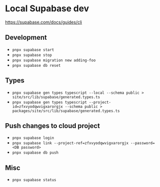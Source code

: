 # Local Supabase dev

https://supabase.com/docs/guides/cli

## Development

- `pnpx supabase start`
- `pnpx supabase stop`
- `pnpx supabase migration new adding-foo`
- `pnpx supabase db reset`

## Types

- `pnpx supabase gen types typescript --local --schema public > site/src/lib/supabase/generated.types.ts`
- `pnpx supabase gen types typescript --project-id=zfxvyodqwvigxarorgjx --schema public > packages/site/src/lib/supabase/generated.types.ts`

## Push changes to cloud project

- `pnpx supabase login`
- `pnpx supabase link --project-ref=zfxvyodqwvigxarorgjx --password=<DB password>`
- `pnpx supabase db push`

## Misc

- `pnpx supabase status`
